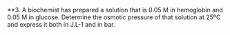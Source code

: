 **3. A biochemist has prepared a solution that is 0.05 M in hemoglobin and 0.05 M in glucose.
Determine the osmotic pressure of that solution at 25ºC and express it both in J.L-1 and in bar.